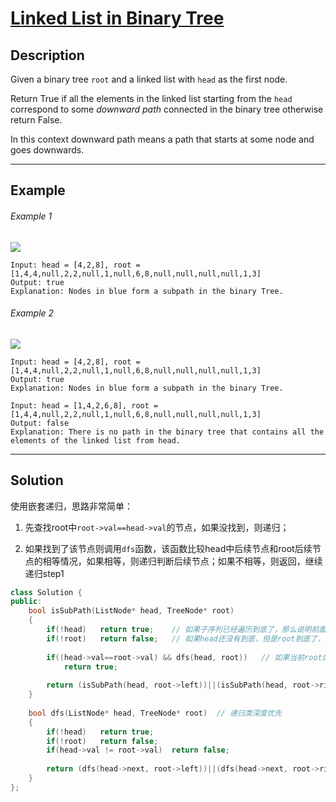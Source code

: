 # [Linked List in Binary Tree](https://leetcode.com/problems/linked-list-in-binary-tree/)

## Description
Given a binary tree `root` and a linked list with `head` as the first node. 

Return True if all the elements in the linked list starting from the `head` correspond to some *downward path* connected in the binary tree otherwise return False.

In this context downward path means a path that starts at some node and goes downwards.

---

## Example

###### Example 1
<img src="https://assets.leetcode.com/uploads/2020/02/12/sample_1_1720.png">

```
Input: head = [4,2,8], root = [1,4,4,null,2,2,null,1,null,6,8,null,null,null,null,1,3]
Output: true
Explanation: Nodes in blue form a subpath in the binary Tree.
```

###### Example 2
<img src="https://assets.leetcode.com/uploads/2020/02/12/sample_2_1720.png">

```
Input: head = [4,2,8], root = [1,4,4,null,2,2,null,1,null,6,8,null,null,null,null,1,3]
Output: true
Explanation: Nodes in blue form a subpath in the binary Tree.  
```

```
Input: head = [1,4,2,6,8], root = [1,4,4,null,2,2,null,1,null,6,8,null,null,null,null,1,3]
Output: false
Explanation: There is no path in the binary tree that contains all the elements of the linked list from head.
```

---

## Solution
使用嵌套递归，思路非常简单：

1. 先查找root中`root->val==head->val`的节点，如果没找到，则递归；

2. 如果找到了该节点则调用`dfs`函数，该函数比较head中后续节点和root后续节点的相等情况，如果相等，则递归判断后续节点；如果不相等，则返回，继续递归step1

```c++
class Solution {
public:
    bool isSubPath(ListNode* head, TreeNode* root) 
    {
        if(!head)   return true;    // 如果子序列已经遍历到底了，那么说明前面都匹配，肯定是true
        if(!root)   return false;   // 如果head还没有到底，但是root到底了，那必定不可能匹配
        
        if((head->val==root->val) && dfs(head, root))   // 如果当前root的节点和head的节点相同，
            return true;
        
        return (isSubPath(head, root->left))||(isSubPath(head, root->right));
    }
    
    bool dfs(ListNode* head, TreeNode* root)  // 递归类深度优先
    {
        if(!head)   return true;
        if(!root)   return false;
        if(head->val != root->val)  return false;
        
        return (dfs(head->next, root->left))||(dfs(head->next, root->right));
    }
};
```
